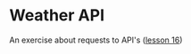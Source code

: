 # Weather API

An exercise about requests to API's ([lesson 16](../../web/public/slides/16-api.md))
